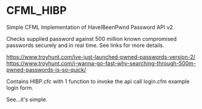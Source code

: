 # CFML_HIBP
Simple CFML Implementation of HaveIBeenPwnd Password API v2

Checks supplied password against 500 million known compromised passwords securely and in real time. 
See links for more details.

https://www.troyhunt.com/ive-just-launched-pwned-passwords-version-2/
https://www.troyhunt.com/i-wanna-go-fast-why-searching-through-500m-pwned-passwords-is-so-quick/



Contains 
HIBP.cfc with 1 function to invoke the api call
login.cfm example login form.

See...it's simple.


